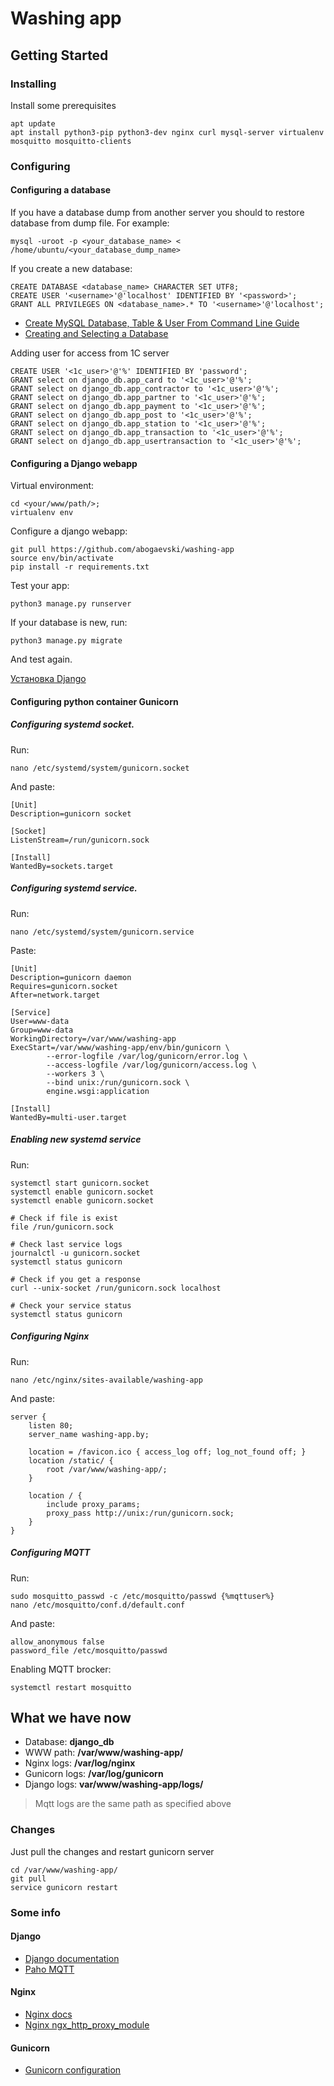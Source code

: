 # Washing app

## Getting Started

### Installing

Install some prerequisites

    apt update
    apt install python3-pip python3-dev nginx curl mysql-server virtualenv mosquitto mosquitto-clients

### Configuring

#### Configuring a database

If you have a database dump from another server you should to restore database from dump file.
For example:

    mysql -uroot -p <your_database_name> < /home/ubuntu/<your_database_dump_name>

If you create a new database:
    
    CREATE DATABASE <database_name> CHARACTER SET UTF8;
    CREATE USER '<username>'@'localhost' IDENTIFIED BY '<password>';
    GRANT ALL PRIVILEGES ON <database_name>.* TO '<username>'@'localhost';

* [Create MySQL Database, Table & User From Command Line Guide](https://www.a2hosting.com/kb/developer-corner/mysql/managing-mysql-databases-and-users-from-the-command-line)
* [Creating and Selecting a Database](https://dev.mysql.com/doc/refman/8.0/en/creating-database.html)

Adding user for access from 1C server

    CREATE USER '<1c_user>'@'%' IDENTIFIED BY 'password';
    GRANT select on django_db.app_card to '<1c_user>'@'%';
    GRANT select on django_db.app_contractor to '<1c_user>'@'%';
    GRANT select on django_db.app_partner to '<1c_user>'@'%';
    GRANT select on django_db.app_payment to '<1c_user>'@'%';
    GRANT select on django_db.app_post to '<1c_user>'@'%';
    GRANT select on django_db.app_station to '<1c_user>'@'%';
    GRANT select on django_db.app_transaction to '<1c_user>'@'%';
    GRANT select on django_db.app_usertransaction to '<1c_user>'@'%';

#### Configuring a Django webapp

Virtual environment:

    cd <your/www/path/>;
    virtualenv env

Configure a django webapp:

    git pull https://github.com/abogaevski/washing-app
    source env/bin/activate
    pip install -r requirements.txt

Test your app:

    python3 manage.py runserver

If your database is new, run:

    python3 manage.py migrate

And test again.

[Установка Django](https://tutorial.djangogirls.org/ru/django_installation/)

#### Configuring python container Gunicorn

##### Configuring systemd socket.

Run:

    nano /etc/systemd/system/gunicorn.socket

And paste: 

    [Unit]
    Description=gunicorn socket

    [Socket]
    ListenStream=/run/gunicorn.sock

    [Install]
    WantedBy=sockets.target

##### Configuring systemd service.
Run:

    nano /etc/systemd/system/gunicorn.service

Paste:

    [Unit]
    Description=gunicorn daemon
    Requires=gunicorn.socket
    After=network.target

    [Service]
    User=www-data
    Group=www-data
    WorkingDirectory=/var/www/washing-app
    ExecStart=/var/www/washing-app/env/bin/gunicorn \
            --error-logfile /var/log/gunicorn/error.log \
            --access-logfile /var/log/gunicorn/access.log \
            --workers 3 \
            --bind unix:/run/gunicorn.sock \
            engine.wsgi:application

    [Install]
    WantedBy=multi-user.target

##### Enabling new systemd service

Run:

    systemctl start gunicorn.socket
    systemctl enable gunicorn.socket
    systemctl enable gunicorn.socket
    
    # Check if file is exist
    file /run/gunicorn.sock

    # Check last service logs
    journalctl -u gunicorn.socket
    systemctl status gunicorn

    # Check if you get a response
    curl --unix-socket /run/gunicorn.sock localhost

    # Check your service status
    systemctl status gunicorn

##### Configuring Nginx

Run:
    
    nano /etc/nginx/sites-available/washing-app

And paste:

    server {
        listen 80;
        server_name washing-app.by;

        location = /favicon.ico { access_log off; log_not_found off; }
        location /static/ {
            root /var/www/washing-app/;
        }

        location / {
            include proxy_params;
            proxy_pass http://unix:/run/gunicorn.sock;
        }
    }


##### Configuring MQTT

Run:
    
    sudo mosquitto_passwd -c /etc/mosquitto/passwd {%mqttuser%}
    nano /etc/mosquitto/conf.d/default.conf

And paste:

    allow_anonymous false
    password_file /etc/mosquitto/passwd

Enabling MQTT brocker:

    systemctl restart mosquitto

## What we have now

- Database: **django_db**
- WWW path: **/var/www/washing-app/**
- Nginx logs: **/var/log/nginx**
- Gunicorn logs: **/var/log/gunicorn**
- Django logs: **var/www/washing-app/logs/** 
> Mqtt logs are the same path as specified above

### Changes

Just pull the changes and restart gunicorn server

    cd /var/www/washing-app/
    git pull
    service gunicorn restart

### Some info

#### Django
- [Django documentation](https://docs.djangoproject.com/en/2.2/)
- [Paho MQTT](https://www.eclipse.org/paho/clients/python/docs/)

#### Nginx
- [Nginx docs](https://nginx.org/ru/docs/)
- [Nginx ngx_http_proxy_module](http://nginx.org/ru/docs/http/ngx_http_proxy_module.html)

#### Gunicorn
- [Gunicorn configuration](http://docs.gunicorn.org/en/latest/configure.html)


